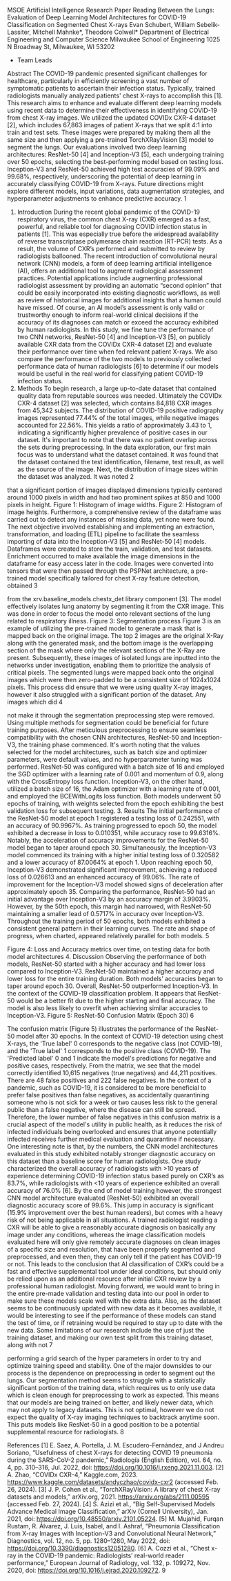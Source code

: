   MSOE Artificial Intelligence Research Paper
Reading Between the Lungs:
Evaluation of Deep Learning Model Architectures for COVID-19 Classification on Segmented Chest X-rays
Evan Schubert, William Sebelik-Lassiter, Mitchell Mahnke*, Theodore Colwell*
Department of Electrical Engineering and Computer Science Milwaukee School of Engineering
1025 N Broadway St, Milwaukee, WI 53202
* Team Leads

 Abstract
The COVID-19 pandemic presented significant challenges for healthcare, particularly in efficiently screening a vast number of symptomatic patients to ascertain their infection status. Typically, trained radiologists manually analyzed patients' chest X-rays to accomplish this [1]. This research aims to enhance and evaluate different deep learning models using recent data to determine their effectiveness in identifying COVID-19 from chest X-ray images. We utilized the updated COVIDx CXR-4 dataset [2], which includes 67,863 images of patient X-rays that we split 4:1 into train and test sets. These images were prepared by making them all the same size and then applying a pre-trained TorchXRayVision [3] model to segment the lungs. Our evaluations involved two deep learning architectures: ResNet-50 [4] and Inception-V3 [5], each undergoing training over 50 epochs, selecting the best-performing model based on testing loss. Inception-V3 and ResNet-50 achieved high test accuracies of 99.09% and 99.68%, respectively, underscoring the potential of deep learning in accurately classifying COVID-19 from X-rays. Future directions might explore different models, input variations, data augmentation strategies, and hyperparameter adjustments to enhance predictive accuracy.
1

 1. Introduction
During the recent global pandemic of the COVID-19 respiratory virus, the common chest X-ray (CXR) emerged as a fast, powerful, and reliable tool for diagnosing COVID infection status in patients [1]. This was especially true before the widespread availability of reverse transcriptase polymerase chain reaction (RT-PCR) tests. As a result, the volume of CXR’s performed and submitted to review by radiologists ballooned.
The recent introduction of convolutional neural network (CNN) models, a form of deep learning artificial intelligence (AI), offers an additional tool to augment radiological assessment practices. Potential applications include augmenting professional radiologist assessment by providing an automatic “second opinion” that could be easily incorporated into existing diagnostic workflows, as well as review of historical images for additional insights that a human could have missed. Of course, an AI model’s assessment is only valid or trustworthy enough to inform real-world clinical decisions if the accuracy of its diagnoses can match or exceed the accuracy exhibited by human radiologists.
In this study, we fine tune the performance of two CNN networks, ResNet-50 [4] and Inception-V3 [5], on publicly available CXR data from the COVIDx CXR-4 dataset [2] and evaluate their performance over time when fed relevant patient X-rays. We also compare the performance of the two models to previously collected performance data of human radiologists [6] to determine if our models would be useful in the real world for classifying patient COVID-19 infection status.
2. Methods
To begin research, a large up-to-date dataset that contained quality data from reputable sources was needed. Ultimately the COVIDx CXR-4 dataset [2] was selected, which contains 84,818 CXR images from 45,342 subjects. The distribution of COVID-19 positive radiography images represented 77.44% of the total images, while negative images accounted for 22.56%. This yields a ratio of approximately 3.43 to 1, indicating a significantly higher prevalence of positive cases in our dataset. It's important to note that there was no patient overlap across the sets during preprocessing.
In the data exploration, our first main focus was to understand what the dataset contained. It was found that the dataset contained the test identification, filename, test result, as well as the source of the image. Next, the distribution of image sizes within the dataset was analyzed. It was noted
2

 that a significant portion of images displayed dimensions typically centered around 1000 pixels in width and had two prominent spikes at 850 and 1000 pixels in height.
Figure 1: Histogram of image widths.
Figure 2: Histogram of image heights.
Furthermore, a comprehensive review of the dataframe was carried out to detect any instances of missing data, yet none were found.
The next objective involved establishing and implementing an extraction, transformation, and loading (ETL) pipeline to facilitate the seamless importing of data into the Inception-V3 [5] and ResNet-50 [4] models. Dataframes were created to store the train, validation, and test datasets. Enrichment occurred to make available the image dimensions in the dataframe for easy access later in the code. Images were converted into tensors that were then passed through the PSPNet architecture, a pre-trained model specifically tailored for chest X-ray feature detection, obtained
  3

 from the xrv.baseline_models.chestx_det library component [3]. The model effectively isolates lung anatomy by segmenting it from the CXR image. This was done in order to focus the model onto relevant sections of the lung related to respiratory illness.
Figure 3: Segmentation process
Figure 3 is an example of utilizing the pre-trained model to generate a mask that is mapped back on the original image. The top 2 images are the original X-Ray along with the generated mask, and the bottom image is the overlapping section of the mask where only the relevant sections of the X-Ray are present. Subsequently, these images of isolated lungs are inputted into the networks under investigation, enabling them to prioritize the analysis of critical pixels. The segmented lungs were mapped back onto the original images which were then zero-padded to be a consistent size of 1024x1024 pixels. This process did ensure that we were using quality X-ray images, however it also struggled with a significant portion of the dataset. Any images which did
   4

 not make it through the segmentation preprocessing step were removed. Using multiple methods for segmentation could be beneficial for future training purposes.
After meticulous preprocessing to ensure seamless compatibility with the chosen CNN architectures, ResNet-50 and Inception-V3, the training phase commenced. It's worth noting that the values selected for the model architectures, such as batch size and optimizer parameters, were default values, and no hyperparameter tuning was performed. ResNet-50 was configured with a batch size of 16 and employed the SGD optimizer with a learning rate of 0.001 and momentum of 0.9, along with the CrossEntropy loss function. Inception-V3, on the other hand, utilized a batch size of 16, the Adam optimizer with a learning rate of 0.001, and employed the BCEWithLogits loss function. Both models underwent 50 epochs of training, with weights selected from the epoch exhibiting the best validation loss for subsequent testing.
3. Results
The initial performance of the ResNet-50 model at epoch 1 registered a testing loss of 0.242551, with an accuracy of 90.9967%. As training progressed to epoch 50, the model exhibited a decrease in loss to 0.010351, while accuracy rose to 99.6316%. Notably, the acceleration of accuracy improvements for the ResNet-50 model began to taper around epoch 30.
Simultaneously, the Inception-V3 model commenced its training with a higher initial testing loss of 0.320582 and a lower accuracy of 87.0064% at epoch 1. Upon reaching epoch 50, Inception-V3 demonstrated significant improvement, achieving a reduced loss of 0.026613 and an enhanced accuracy of 99.06%. The rate of improvement for the Inception-V3 model showed signs of deceleration after approximately epoch 35.
Comparing the performance, ResNet-50 had an initial advantage over Inception-V3 by an accuracy margin of 3.9903%. However, by the 50th epoch, this margin had narrowed, with ResNet-50 maintaining a smaller lead of 0.5717% in accuracy over Inception-V3.
Throughout the training period of 50 epochs, both models exhibited a consistent general pattern in their learning curves. The rate and shape of progress, when charted, appeared relatively parallel for both models.
5

   Figure 4: Loss and Accuracy metrics over time, on testing data for both model architectures
4. Discussion
Observing the performance of both models, ResNet-50 started with a higher accuracy and had lower loss compared to Inception-V3. ResNet-50 maintained a higher accuracy and lower loss for the entire training duration. Both models’ accuracies began to taper around epoch 30. Overall, ResNet-50 outperformed Inception-V3. In the context of the COVID-19 classification problem. It appears that ResNet-50 would be a better fit due to the higher starting and final accuracy. The model is also less likely to overfit when achieving similar accuracies to Inception-V3.
Figure 5: ResNet-50 Confusion Matrix (Epoch 30)
 6

 The confusion matrix (Figure 5) illustrates the performance of the ResNet-50 model after 30 epochs. In the context of COVID-19 detection using chest X-rays, the 'True label' 0 corresponds to the negative class (not COVID-19), and the 'True label' 1 corresponds to the positive class (COVID-19). The 'Predicted label' 0 and 1 indicate the model's predictions for negative and positive cases, respectively.
From the matrix, we see that the model correctly identified 10,615 negatives (true negatives) and 44,211 positives. There are 48 false positives and 222 false negatives.
In the context of a pandemic, such as COVID-19, it is considered to be more beneficial to prefer false positives than false negatives, as accidentally quarantining someone who is not sick for a week or two causes less risk to the general public than a false negative, where the disease can still be spread. Therefore, the lower number of false negatives in this confusion matrix is a crucial aspect of the model's utility in public health, as it reduces the risk of infected individuals being overlooked and ensures that anyone potentially infected receives further medical evaluation and quarantine if necessary.
One interesting note is that, by the numbers, the CNN model architectures evaluated in this study exhibited notably stronger diagnostic accuracy on this dataset than a baseline score for human radiologists. One study characterized the overall accuracy of radiologists with >10 years of experience determining COVID-19 infection status based purely on CXR’s as 83.7%, while radiologists with <10 years of experience exhibited an overall accuracy of 76.0% [6]. By the end of model training however, the strongest CNN model architecture evaluated (ResNet-50) exhibited an overall diagnostic accuracy score of 99.6%.
This jump in accuracy is significant (15.9% improvement over the best human readers), but comes with a heavy risk of not being applicable in all situations. A trained radiologist reading a CXR will be able to give a reasonably accurate diagnosis on basically any image under any conditions, whereas the image classification models evaluated here will only give remotely accurate diagnoses on clean images of a specific size and resolution, that have been properly segmented and preprocessed, and even then, they can only tell if the patient has COVID-19 or not. This leads to the conclusion that AI classification of CXR’s could be a fast and effective supplemental tool under ideal conditions, but should only be relied upon as an additional resource after initial CXR review by a professional human radiologist.
Moving forward, we would want to bring in the entire pre-made validation and testing data into our pool in order to make sure these models scale well with the extra data. Also, as the dataset seems to be continuously updated with new data as it becomes available, it would be interesting to see if the performance of these models can stand the test of time, or if retraining would be required to stay up to date with the new data. Some limitations of our research include the use of just the training dataset, and making our own test split from this training dataset, along with not
7

 performing a grid search of the hyper parameters in order to try and optimize training speed and stability. One of the major downsides to our process is the dependence on preprocessing in order to segment out the lungs. Our segmentation method seems to struggle with a statistically significant portion of the training data, which requires us to only use data which is clean enough for preprocessing to work as expected. This means that our models are being trained on better, and likely newer data, which may not apply to legacy datasets. This is not optimal, however we do not expect the quality of X-ray imaging techniques to backtrack anytime soon. This puts models like ResNet-50 in a good position to be a potential supplemental resource for radiologists.
8

 References
[1]
E. Saez, A. Portella, J. M. Escudero-Fernández, and J Andreu Soriano, “Usefulness of chest X-rays for detecting COVID 19 pneumonia during the SARS-CoV-2 pandemic,” Radiología (English Edition), vol. 64, no. 4, pp. 310–316, Jul. 2022, doi: https://doi.org/10.1016/j.rxeng.2021.11.003.
[2]
A. Zhao, “COVIDx CXR-4,” Kaggle.com, 2023. https://www.kaggle.com/datasets/andyczhao/covidx-cxr2 (accessed Feb. 26, 2024).
[3]
J. P. Cohen et al., “TorchXRayVision: A library of chest X-ray datasets and models,” arXiv.org, 2021. https://arxiv.org/abs/2111.00595 (accessed Feb. 27, 2024).
[4]
S. Azizi et al., “Big Self-Supervised Models Advance Medical Image Classification,” arXiv (Cornell University), Jan. 2021, doi: https://doi.org/10.48550/arxiv.2101.05224.
[5]
M. Mujahid, Furqan Rustam, R. Álvarez, J. Luis, Isabel, and I. Ashraf, “Pneumonia Classification from X-ray Images with Inception-V3 and Convolutional Neural Network,” Diagnostics, vol. 12, no. 5, pp. 1280–1280, May 2022, doi: https://doi.org/10.3390/diagnostics12051280.
[6]
A. Cozzi et al., “Chest x-ray in the COVID-19 pandemic: Radiologists’ real-world reader performance,” European Journal of Radiology, vol. 132, p. 109272, Nov. 2020, doi: https://doi.org/10.1016/j.ejrad.2020.109272.
 9
